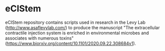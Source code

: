 # eCIStem

eCIStem repository contains scripts used in research in the Levy Lab (http://www.asaflevylab.com/) to produce the manuscript "The extracellular contractile injection system is enriched in environmental microbes and associates with numerous toxins" (https://www.biorxiv.org/content/10.1101/2020.09.22.308684v1).

